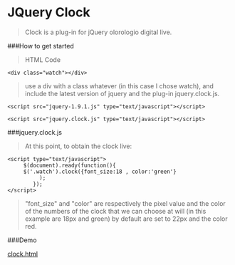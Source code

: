 # JQuery Clock

>Clock is a plug-in for jQuery olorologio digital live.

###How to get started

>HTML Code

    <div class="watch"></div>



>use a div with a class whatever (in this case I chose watch), and include the latest version of jquery and the plug-in jquery.clock.js.

    <script src="jquery-1.9.1.js" type="text/javascript"></script>
     
    <script src="jquery.clock.js" type="text/javascript"></script>
     
###jquery.clock.js     
>At this point, to obtain the clock live:

    <script type="text/javascript">
         $(document).ready(function(){
         $('.watch').clock({font_size:18 , color:'green'}
              );
            });
    </script>
    
>"font_size" and "color" are respectively the pixel value and the color of the numbers of the clock that we can choose at will (in this example are 18px and green) by default are set to 22px and the color red.

###Demo

[clock.html](http://micheledefalco.altervista.org/github/clock/clock.html)



